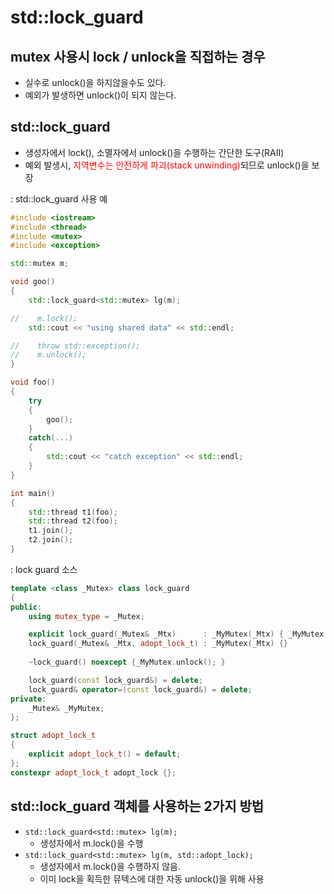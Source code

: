 <style>
r { color: Red }
o { color: Orange }
g { color: Green }
</style>

# std::lock_guard
## mutex 사용시 lock / unlock을 직접하는 경우
- 실수로 unlock()을 하지않을수도 있다.
- 예외가 발생하면 unlock()이 되지 않는다.

## std::lock_guard
- 생성자에서 lock(), 소멸자에서 unlock()을 수행하는 간단한 도구(RAII)
- 예외 발생시, <r>지역변수는 안전하게 파괴(stack unwinding)</r>되므로 unlock()을 보장

: std::lock_guard 사용 예
```c++
#include <iostream>
#include <thread>
#include <mutex>
#include <exception>

std::mutex m;

void goo()
{
    std::lock_guard<std::mutex> lg(m);

//    m.lock();    
    std::cout << "using shared data" << std::endl;

//    throw std::exception();
//    m.unlock();
}

void foo()
{
    try 
    {  
        goo(); 
    }
    catch(...)
    {
        std::cout << "catch exception" << std::endl;
    }
}

int main()
{
	std::thread t1(foo);
	std::thread t2(foo);
	t1.join();
	t2.join();
}
```

: lock guard 소스
```c++
template <class _Mutex> class lock_guard 
{ 
public:
    using mutex_type = _Mutex;

    explicit lock_guard(_Mutex& _Mtx)      : _MyMutex(_Mtx) { _MyMutex.lock(); }
    lock_guard(_Mutex& _Mtx, adopt_lock_t) : _MyMutex(_Mtx) {} 
    
    ~lock_guard() noexcept {_MyMutex.unlock(); }

    lock_guard(const lock_guard&) = delete;
    lock_guard& operator=(const lock_guard&) = delete;
private:
    _Mutex& _MyMutex;
};

struct adopt_lock_t 
{ 
    explicit adopt_lock_t() = default;
};
constexpr adopt_lock_t adopt_lock {};
```

## std::lock_guard 객체를 사용하는 2가지 방법
- `std::lock_guard<std::mutex> lg(m);`
  - 생성자에서 m.lock()을 수행
- `std::lock_guard<std::mutex> lg(m, std::adopt_lock);`
  - 생성자에서 m.lock()을 수행하지 않음.
  - 이미 lock을 획득한 뮤텍스에 대한 자동 unlock()을 위해 사용


